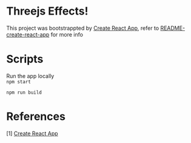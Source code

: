 # Threejs Effects!
This project was bootstrappted by [Create React App](https://github.com/facebook/create-react-app), refer to [README-create-react-app](./README.create-react-app.md) for more info

# Scripts
Run the app locally<br>
```npm start```<br>


```npm run build```

# References
[1] [Create React App](https://github.com/facebook/create-react-app)